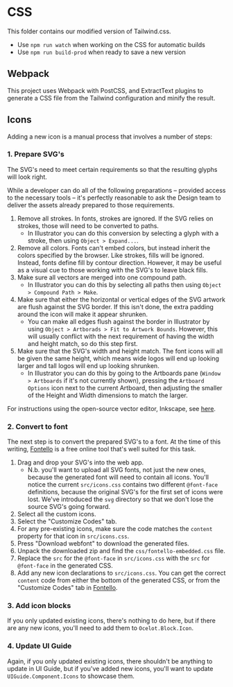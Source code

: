 # CSS

This folder contains our modified version of Tailwind.css.

- Use `npm run watch` when working on the CSS for automatic builds
- Use `npm run build-prod` when ready to save a new version


## Webpack

This project uses Webpack with PostCSS, and ExtractText plugins to generate a CSS file from the Tailwind configuration and minify the result.

## Icons

Adding a new  icon is a manual process that involves a number of steps:

### 1. Prepare SVG's

The SVG's need to meet certain requirements so that the resulting glyphs will look right.

While a developer can do all of the following preparations – provided access to the necessary tools – it's perfectly reasonable to ask the Design team to deliver the assets already prepared to those requirements.

1. Remove all strokes. In fonts, strokes are ignored. If the SVG relies on strokes, those will need to be converted to paths.
    - In Illustrator you can do this conversion by selecting a glyph with a stroke, then using `Object > Expand...`.
1. Remove all colors. Fonts can't embed colors, but instead inherit the colors specified by the browser. Like strokes, fills will be ignored. Instead, fonts define fill by contour direction. However, it may be useful as a visual cue to those working with the SVG's to leave black fills.
1. Make sure all vectors are merged into one compound path.
    - In Illustrator you can do this by selecting all paths then using `Object > Compound Path > Make`.
1. Make sure that either the horizontal or vertical edges of the SVG artwork are flush against the SVG border. If this isn't done, the extra padding around the icon will make it appear shrunken.
    - You can make all edges flush against the border in Illustrator by using `Object > Artborads > Fit to Artwork Bounds`. However, this will usually conflict with the next requirement of having the width and height match, so do this step first.
1. Make sure that the SVG's width and height match. The font icons will all be given the same height, which means wide logos will end up looking larger and tall logos will end up looking shrunken.
    - In Illustrator you can do this by going to the Artboards pane (`Window > Artboards` if it's not currently shown), pressing the `Artboard Options` icon next to the current Artboard, then adjusting the smaller of the Height and Width dimensions to match the larger.

For instructions using the open-source vector editor, Inkscape, see [here][Inkscape instructions].

### 2. Convert to font

The next step is to convert the prepared SVG's to a font. At the time of this writing, [Fontello][] is a free online tool that's well suited for this task. 

1. Drag and drop your SVG's into the web app.
    - N.b. you'll want to upload all SVG fonts, not just the new ones, because the generated font will need to contain all icons. You'll notice the current `src/icons.css` contains two different `@font-face` definitions, because the original SVG's for the first set of icons were lost. We've introduced the `svg` directory so that we don't lose the source SVG's going forward.
1. Select all the custom icons.
1. Select the "Customize Codes" tab.
1. For any pre-existing icons, make sure the code matches the `content` property for that icon in `src/icons.css`.
1. Press "Download webfont" to download the generated files.
1. Unpack the downloaded zip and find the `css/fontello-embedded.css` file.
1. Replace the `src` for the `@font-face` in `src/icons.css` with the `src` for `@font-face` in the generated CSS.
1. Add any new icon declarations to `src/icons.css`. You can get the correct `content` code from either the bottom of the generated CSS, or from the "Customize Codes" tab in [Fontello].

### 3. Add icon blocks

If you only updated existing icons, there's nothing to do here, but if there are any new icons, you'll need to add them to `Ocelot.Block.Icon`.

### 4. Update UI Guide

Again, if you only updated existing icons, there shouldn't be anything to update in UI Guide, but if you've added new icons, you'll want to update `UIGuide.Component.Icons` to showcase them.

[Fontello]: http://fontello.com/
[Inkscape instructions]: https://github.com/fontello/fontello/wiki/How-to-use-custom-images#preparing-images-in-inkscape
